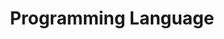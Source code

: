 ---
title: "Programming Language"
description: "Understand the source"
tags:
  - Programming
weight: 11
type: project
---